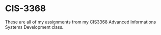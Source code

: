 # CIS-3368
These are all of my assignments from my CIS3368 Advanced Informations Systems Development class.
